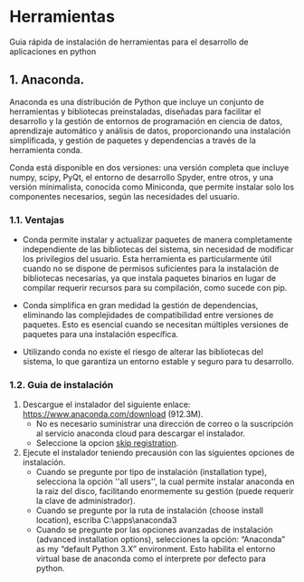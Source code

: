 # Herramientas
Guia rápida de instalación de herramientas para el desarrollo de aplicaciones en python



## 1. Anaconda.

Anaconda es una distribución de Python que incluye un conjunto de herramientas y bibliotecas preinstaladas, diseñadas para facilitar el desarrollo y la gestión de entornos de programación en ciencia de datos, aprendizaje automático y análisis de datos, proporcionando una instalación simplificada, y gestión de paquetes y dependencias a través de la herramienta conda.

Conda está disponible en dos versiones: una versión completa que incluye numpy, scipy, PyQt, el entorno de desarrollo Spyder, entre otros, y una versión minimalista, conocida como Miniconda, que permite instalar solo los componentes necesarios, según las necesidades del usuario.

### 1.1. Ventajas

* Conda permite instalar y actualizar paquetes de manera completamente independiente de las bibliotecas del sistema, sin necesidad de modificar los privilegios del usuario. Esta herramienta es particularmente útil cuando no se dispone de permisos suficientes para la instalación de bibliotecas necesarias, ya que instala paquetes binarios en lugar de compilar requerir recursos para su compilación, como sucede con pip.

* Conda simplifica en gran medidad la gestión de dependencias, eliminando las complejidades de compatibilidad entre versiones de paquetes. Esto es esencial cuando se necesitan múltiples versiones de paquetes para una instalación específica.

* Utilizando conda no existe el riesgo de alterar las bibliotecas del sistema, lo que garantiza un entorno estable y seguro para tu desarrollo.

### 1.2. Guia de instalación

1. Descargue el instalador del siguiente enlace: https://www.anaconda.com/download (912.3M).
   - No es necesario suministrar una dirección de correo o la suscripción al servicio anaconda cloud para descargar el instalador.
   - Seleccione la opcion [skip registration](https://www.anaconda.com/download/success).
2. Ejecute el instalador teniendo precausión con las siguientes opciones de instalación.
   - Cuando se pregunte por tipo de instalación (installation type), selecciona la opción ''all users'', la cual permite instalar anaconda en la raiz del disco, facilitando enormemente su gestión (puede requerir la clave de administrador).
   - Cuando se pregunte por la ruta de instalación (choose install location), escriba C:\apps\anaconda3
   - Cuando se pregunte por las opciones avanzadas de instalación (advanced installation options), selecciones la opción: “Anaconda” as my “default Python 3.X” environment. Esto habilita el entorno virtual base de anaconda como el interprete por defecto para python.


